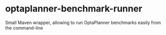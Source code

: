 # optaplanner-benchmark-runner
Small Maven wrapper, allowing to run OptaPlanner benchmarks easily from the command-line
